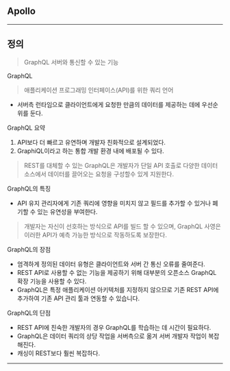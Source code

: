 ## Apollo
---

## 정의
>GraphQL 서버와 통신할 수 있는 기능

GraphQL
>애플리케이션 프로그래밍 인터페이스(API)를 위한 쿼리 언어
- 서버측 런타임으로 클라이언트에게 요청한 만큼의 데이터를 제공하는 데에 우선순위를 둔다.

GraphQL 요약
  1. API보다 더 빠르고 유연하며 개발자 친화적으로 설계되었다.
  2. GraphiQL이라고 하는 통합 개발 환경 내에 배포될 수 있다.
   
>REST를 대체할 수 있는 GraphQL은 개발자가 단일 API 호출로 다양한 데이터 소스에서 데이터를 끌어오는 요청을 구성할수 있게 지원한다.

GraphQL의 특징
- API 유지 관리자에게 기존 쿼리에 영향을 미치지 않고 필드를 추가할 수 있거나 폐기할 수 있는 유연성을 부여한다. 

>개발자는 자신이 선호하는 방식으로 API를 빌드 할 수 있으며, GraphQL 사영은 이러한 API가 예측 가능한 방식으로 작동하도록 보장한다.

GraphQL의 장점
- 엄격하게 정의된 데이터 유형은 클라이언트와 서버 간 통신 오류를 줄여준다.
- REST API로 사용할 수 없는 기능을 제공하기 위해 대부분의 오픈소스 GraphQL 확장 기능을 사용할 수 있다.
- GraphQL은 특정 애플리케이션 아키텍처를 지정하지 않으므로 기존 REST API에 추가하여 기존 API 관리 툴과 연동할 수 있습니다.

GraphQL의 단점
- REST API에 친숙한 개발자의 경우 GraphQL를 학습하는 데 시간이 필요하다.
- GraphQL은 데이터 쿼리의 상당 작업을 서버측으로 옮겨 서버 개발자 작업이 복잡해진다.
- 캐싱이 REST보다 훨씬 복잡하다.

---
